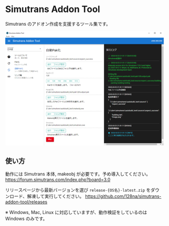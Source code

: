 # Simutrans Addon Tool

Simutrans のアドオン作成を支援するツール集です。

![thumbail](./thumb.png "thumbail")

## 使い方

動作には Simutrans 本体, makeobj が必要です。予め導入してください。
https://forum.simutrans.com/index.php?board=3.0

リリースページから最新バージョンを選び `release-{OS名}-latest.zip` をダウンロード、解凍して実行してください。
https://github.com/128na/simutrans-addon-tool/releases

※ Windows, Mac, Linux に対応していますが、動作検証をしているのは Windows のみです。
